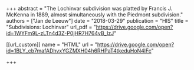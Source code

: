 +++
abstract = "The Lochinvar subdivision was platted by Francis J. McKenna in 1889, almost simultaneously with the Piedmont subdivision."
authors = ["Jan de Leeuw"]
date = "2018-03-29"
publication = "HIS"
title = "Subdivisions: Lochinvar"
url_pdf = "https://drive.google.com/open?id=1WYFm9L-zLTn4d3Z-P0jHR7H764vB_IzJ"


[[url_custom]]
name = "HTML"
url = "https://drive.google.com/open?id=1BLY_cb7mafADhvxYGZMXH04h6RHPaT4tkeduHoN4lFc"

+++

